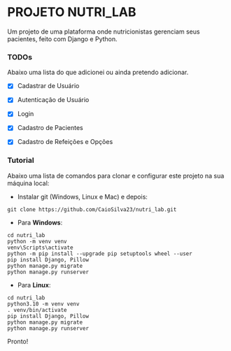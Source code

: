 # PROJETO NUTRI_LAB
Um projeto de uma plataforma onde nutricionistas gerenciam seus pacientes, feito com Django e Python.

### TODOs
Abaixo uma lista do que adicionei ou ainda pretendo adicionar.

- [x] Cadastrar de Usuário 
- [x] Autenticação de Usuário
- [x] Login
- [x] Cadastro de Pacientes 
- [x] Cadastro de Refeições e Opções


### Tutorial
Abaixo uma lista de comandos para clonar e configurar este projeto na sua 
máquina local:

- Instalar git (Windows, Linux e Mac) e depois:

```
git clone https://github.com/CaioSilva23/nutri_lab.git
```

- Para **Windows**:

```
cd nutri_lab
python -m venv venv
venv\Scripts\activate
python -m pip install --upgrade pip setuptools wheel --user
pip install Django, Pillow
python manage.py migrate
python manage.py runserver
```

- Para **Linux**:

```
cd nutri_lab
python3.10 -m venv venv
. venv/bin/activate
pip install Django, Pillow
python manage.py migrate
python manage.py runserver
```

Pronto!

